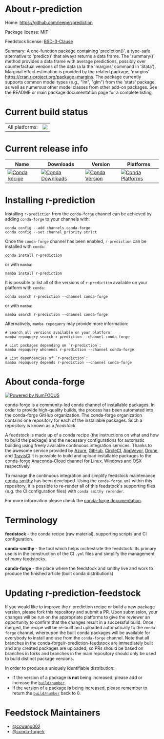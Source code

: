 About r-prediction
==================

Home: https://github.com/leeper/prediction

Package license: MIT

Feedstock license: [BSD-3-Clause](https://github.com/conda-forge/r-prediction-feedstock/blob/main/LICENSE.txt)

Summary: A one-function package containing 'prediction()', a type-safe alternative to 'predict()' that always returns a data frame. The 'summary()' method provides a data frame with average predictions, possibly over counterfactual versions of the data (a la the 'margins' command in 'Stata'). Marginal effect estimation is provided by the related package, 'margins' <https://cran.r-project.org/package=margins>. The package currently supports common model types (e.g., "lm", "glm") from the 'stats' package, as well as numerous other model classes from other add-on packages. See the README or main package documentation page for a complete listing.

Current build status
====================


<table><tr><td>All platforms:</td>
    <td>
      <a href="https://dev.azure.com/conda-forge/feedstock-builds/_build/latest?definitionId=1460&branchName=main">
        <img src="https://dev.azure.com/conda-forge/feedstock-builds/_apis/build/status/r-prediction-feedstock?branchName=main">
      </a>
    </td>
  </tr>
</table>

Current release info
====================

| Name | Downloads | Version | Platforms |
| --- | --- | --- | --- |
| [![Conda Recipe](https://img.shields.io/badge/recipe-r--prediction-green.svg)](https://anaconda.org/conda-forge/r-prediction) | [![Conda Downloads](https://img.shields.io/conda/dn/conda-forge/r-prediction.svg)](https://anaconda.org/conda-forge/r-prediction) | [![Conda Version](https://img.shields.io/conda/vn/conda-forge/r-prediction.svg)](https://anaconda.org/conda-forge/r-prediction) | [![Conda Platforms](https://img.shields.io/conda/pn/conda-forge/r-prediction.svg)](https://anaconda.org/conda-forge/r-prediction) |

Installing r-prediction
=======================

Installing `r-prediction` from the `conda-forge` channel can be achieved by adding `conda-forge` to your channels with:

```
conda config --add channels conda-forge
conda config --set channel_priority strict
```

Once the `conda-forge` channel has been enabled, `r-prediction` can be installed with `conda`:

```
conda install r-prediction
```

or with `mamba`:

```
mamba install r-prediction
```

It is possible to list all of the versions of `r-prediction` available on your platform with `conda`:

```
conda search r-prediction --channel conda-forge
```

or with `mamba`:

```
mamba search r-prediction --channel conda-forge
```

Alternatively, `mamba repoquery` may provide more information:

```
# Search all versions available on your platform:
mamba repoquery search r-prediction --channel conda-forge

# List packages depending on `r-prediction`:
mamba repoquery whoneeds r-prediction --channel conda-forge

# List dependencies of `r-prediction`:
mamba repoquery depends r-prediction --channel conda-forge
```


About conda-forge
=================

[![Powered by
NumFOCUS](https://img.shields.io/badge/powered%20by-NumFOCUS-orange.svg?style=flat&colorA=E1523D&colorB=007D8A)](https://numfocus.org)

conda-forge is a community-led conda channel of installable packages.
In order to provide high-quality builds, the process has been automated into the
conda-forge GitHub organization. The conda-forge organization contains one repository
for each of the installable packages. Such a repository is known as a *feedstock*.

A feedstock is made up of a conda recipe (the instructions on what and how to build
the package) and the necessary configurations for automatic building using freely
available continuous integration services. Thanks to the awesome service provided by
[Azure](https://azure.microsoft.com/en-us/services/devops/), [GitHub](https://github.com/),
[CircleCI](https://circleci.com/), [AppVeyor](https://www.appveyor.com/),
[Drone](https://cloud.drone.io/welcome), and [TravisCI](https://travis-ci.com/)
it is possible to build and upload installable packages to the
[conda-forge](https://anaconda.org/conda-forge) [Anaconda-Cloud](https://anaconda.org/)
channel for Linux, Windows and OSX respectively.

To manage the continuous integration and simplify feedstock maintenance
[conda-smithy](https://github.com/conda-forge/conda-smithy) has been developed.
Using the ``conda-forge.yml`` within this repository, it is possible to re-render all of
this feedstock's supporting files (e.g. the CI configuration files) with ``conda smithy rerender``.

For more information please check the [conda-forge documentation](https://conda-forge.org/docs/).

Terminology
===========

**feedstock** - the conda recipe (raw material), supporting scripts and CI configuration.

**conda-smithy** - the tool which helps orchestrate the feedstock.
                   Its primary use is in the construction of the CI ``.yml`` files
                   and simplify the management of *many* feedstocks.

**conda-forge** - the place where the feedstock and smithy live and work to
                  produce the finished article (built conda distributions)


Updating r-prediction-feedstock
===============================

If you would like to improve the r-prediction recipe or build a new
package version, please fork this repository and submit a PR. Upon submission,
your changes will be run on the appropriate platforms to give the reviewer an
opportunity to confirm that the changes result in a successful build. Once
merged, the recipe will be re-built and uploaded automatically to the
`conda-forge` channel, whereupon the built conda packages will be available for
everybody to install and use from the `conda-forge` channel.
Note that all branches in the conda-forge/r-prediction-feedstock are
immediately built and any created packages are uploaded, so PRs should be based
on branches in forks and branches in the main repository should only be used to
build distinct package versions.

In order to produce a uniquely identifiable distribution:
 * If the version of a package **is not** being increased, please add or increase
   the [``build/number``](https://docs.conda.io/projects/conda-build/en/latest/resources/define-metadata.html#build-number-and-string).
 * If the version of a package **is** being increased, please remember to return
   the [``build/number``](https://docs.conda.io/projects/conda-build/en/latest/resources/define-metadata.html#build-number-and-string)
   back to 0.

Feedstock Maintainers
=====================

* [@ccwang002](https://github.com/ccwang002/)
* [@conda-forge/r](https://github.com/conda-forge/r/)

